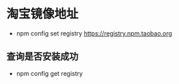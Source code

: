 # 淘宝镜像地址

- npm config set registry https://registry.npm.taobao.org

## 查询是否安装成功

- npm config get registry
